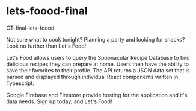 # lets-foood-final
CT-final-lets-foood

Not sure what to cook tonight? Planning a party and looking for snacks? Look no further than Let's Food! 

Let's Food allows users to query the Spoonacular Recipe Database to find delicious recipes they can prepare at home.
Users then have the ability to save their favorites to their profile. The API returns a JSON data set that is parsed and
displayed through individual React components written in Typescript. 

Google Firebase and Firestore provide hosting for the application and it's data needs. Sign up today, and Let's Food!

